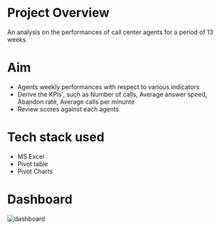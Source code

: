 # Project Overview
An analysis on the performances of call center agents for a period of 13 weeks
# Aim
- Agents weekly performances with respect to various indicators
- Derive the KPIs', such as Number of calls, Average answer speed, Abandon rate, Average calls per minunte
- Review scores against each agents
# Tech stack used
- MS Excel
- Pivot table
- Pivot Charts
# Dashboard
![dashboard](https://user-images.githubusercontent.com/118715160/203042274-a622404a-afb9-4d8d-95c4-1a8e5aaa315e.jpg)
